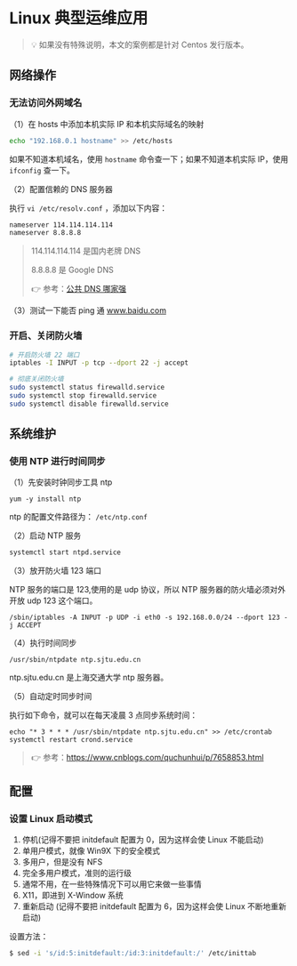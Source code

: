 # Linux 典型运维应用

> :bulb: 如果没有特殊说明，本文的案例都是针对 Centos 发行版本。

## 网络操作

### 无法访问外网域名

（1）在 hosts 中添加本机实际 IP 和本机实际域名的映射

```bash
echo "192.168.0.1 hostname" >> /etc/hosts
```

如果不知道本机域名，使用 `hostname` 命令查一下；如果不知道本机实际 IP，使用 `ifconfig` 查一下。

（2）配置信赖的 DNS 服务器

执行 `vi /etc/resolv.conf` ，添加以下内容：

```bash
nameserver 114.114.114.114
nameserver 8.8.8.8
```

> 114.114.114.114 是国内老牌 DNS
>
> 8.8.8.8 是 Google DNS
>
> 👉 参考：[公共 DNS 哪家强](https://www.zhihu.com/question/32229915)

（3）测试一下能否 ping 通 www.baidu.com

### 开启、关闭防火墙

```bash
# 开启防火墙 22 端口
iptables -I INPUT -p tcp --dport 22 -j accept

# 彻底关闭防火墙
sudo systemctl status firewalld.service
sudo systemctl stop firewalld.service
sudo systemctl disable firewalld.service
```

## 系统维护

### 使用 NTP 进行时间同步

（1）先安装时钟同步工具 ntp

```
yum -y install ntp
```

ntp 的配置文件路径为： `/etc/ntp.conf`

（2）启动 NTP 服务

```bash
systemctl start ntpd.service
```

（3）放开防火墙 123 端口

NTP 服务的端口是 123,使用的是 udp 协议，所以 NTP 服务器的防火墙必须对外开放 udp 123 这个端口。

```
/sbin/iptables -A INPUT -p UDP -i eth0 -s 192.168.0.0/24 --dport 123 -j ACCEPT
```

（4）执行时间同步

```
/usr/sbin/ntpdate ntp.sjtu.edu.cn
```

ntp.sjtu.edu.cn 是上海交通大学 ntp 服务器。

（5）自动定时同步时间

执行如下命令，就可以在每天凌晨 3 点同步系统时间：

```
echo "* 3 * * * /usr/sbin/ntpdate ntp.sjtu.edu.cn" >> /etc/crontab
systemctl restart crond.service
```

> :point_right: 参考：https://www.cnblogs.com/quchunhui/p/7658853.html

## 配置

### 设置 Linux 启动模式

1. 停机(记得不要把 initdefault 配置为 0，因为这样会使 Linux 不能启动)
2. 单用户模式，就像 Win9X 下的安全模式
3. 多用户，但是没有 NFS
4. 完全多用户模式，准则的运行级
5. 通常不用，在一些特殊情况下可以用它来做一些事情
6. X11，即进到 X-Window 系统
7. 重新启动 (记得不要把 initdefault 配置为 6，因为这样会使 Linux 不断地重新启动)

设置方法：

```sh
$ sed -i 's/id:5:initdefault:/id:3:initdefault:/' /etc/inittab
```
